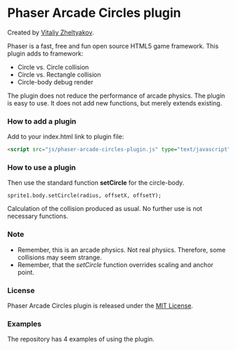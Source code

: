 # Phaser Arcade Circles plugin
Created by [Vitaliy Zheltyakov](mailto:vita-zhelt@yandex.ru).

Phaser is a fast, free and fun open source HTML5 game framework.
This plugin adds to framework:
* Circle vs. Circle collision
* Circle vs. Rectangle collision
* Circle-body debug render

The plugin does not reduce the performance of arcade physics.
The plugin is easy to use. It does not add new functions, but merely extends existing.

### How to add a plugin

Add to your index.html link to plugin file:
```html
<script src="js/phaser-arcade-circles-plugin.js" type="text/javascript"></script>
```

### How to use a plugin

Then use the standard function **setCircle** for the circle-body.
```
sprite1.body.setCircle(radius, offsetX, offsetY);
```
Calculation of the collision produced as usual. No further use is not necessary functions.


### Note

* Remember, this is an arcade physics. Not real physics. Therefore, some collisions may seem strange.
* Remember, that the _setCircle_ function overrides scaling and anchor point.

### License

Phaser Arcade Circles plugin is released under the [MIT License](http://opensource.org/licenses/MIT).

### Examples

The repository has 4 examples of using the plugin.
